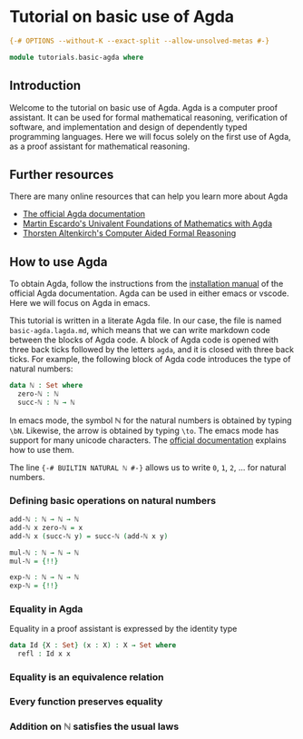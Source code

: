 # Tutorial on basic use of Agda

```agda
{-# OPTIONS --without-K --exact-split --allow-unsolved-metas #-}

module tutorials.basic-agda where
```

## Introduction

Welcome to the tutorial on basic use of Agda. Agda is a computer proof assistant. It can be used for formal mathematical reasoning, verification of software, and implementation and design of dependently typed programming languages. Here we will focus solely on the first use of Agda, as a proof assistant for mathematical reasoning.

## Further resources

There are many online resources that can help you learn more about Agda

* [The official Agda documentation](https://agda.readthedocs.io/en/v2.6.2.1/)
* [Martin Escardo's Univalent Foundations of Mathematics with Agda](https://www.cs.bham.ac.uk/~mhe/HoTT-UF-in-Agda-Lecture-Notes/)
* [Thorsten Altenkirch's Computer Aided Formal Reasoning](http://www.cs.nott.ac.uk/~psztxa/g53cfr/)

## How to use Agda

To obtain Agda, follow the instructions from the [installation manual](https://agda.readthedocs.io/en/v2.6.2.1/getting-started/installation.html) of the official Agda documentation. Agda can be used in either emacs or vscode. Here we will focus on Agda in emacs.

This tutorial is written in a literate Agda file. In our case, the file is named `basic-agda.lagda.md`, which means that we can write markdown code between the blocks of Agda code. A block of Agda code is opened with three back ticks followed by the letters `agda`, and it is closed with three back ticks. For example, the following block of Agda code introduces the type of natural numbers:

```agda
data ℕ : Set where
  zero-ℕ : ℕ
  succ-ℕ : ℕ → ℕ
```

In emacs mode, the symbol ℕ for the natural numbers is obtained by typing `\bN`. Likewise, the arrow is obtained by typing `\to`. The emacs mode has support for many unicode characters. The [official documentation](https://agda.readthedocs.io/en/v2.6.2.1/tools/emacs-mode.html#unicode-input) explains how to use them.

The line `{-# BUILTIN NATURAL ℕ #-}` allows us to write `0`, `1`, `2`, ... for natural numbers.

### Defining basic operations on natural numbers

```agda
add-ℕ : ℕ → ℕ → ℕ
add-ℕ x zero-ℕ = x
add-ℕ x (succ-ℕ y) = succ-ℕ (add-ℕ x y)

mul-ℕ : ℕ → ℕ → ℕ
mul-ℕ = {!!}

exp-ℕ : ℕ → ℕ → ℕ
exp-ℕ = {!!}
```

### Equality in Agda

Equality in a proof assistant is expressed by the identity type

```agda
data Id {X : Set} (x : X) : X → Set where
  refl : Id x x
```

### Equality is an equivalence relation

### Every function preserves equality

### Addition on ℕ satisfies the usual laws

###
